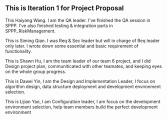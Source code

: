 
## This is Iteration 1 for Project Proposal


This Haiyang Wang. I am the QA leader. I've finished the QA session in SPPP. I've also finished testing & integration parts in SPPP_RiskManagement.

This is Siming Qian. I was Req & Sec leader but will in charge of Req leader only later.
I wrote down some essential and basic requirement of functionality.

This is Shawn Hu, I am the team leader of our team 6 project, and I did Design project plan, communiticated with other teamates, and keeping eyes on the whole group progress.

This is Dawei Yin, I am the Design and Implementation Leader, I focus on algorithm design, data structure deployment and development environment selection.

This is Lijian Yao, I am Configuration leader, I am focus on the development environment selection, help team members build the perfect development environment
